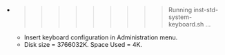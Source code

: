 * >>>>>>>>> Running inst-std-system-keyboard.sh ...
  * Insert keyboard configuration in Administration menu.
  * Disk size = 3766032K. Space Used = 4K.

